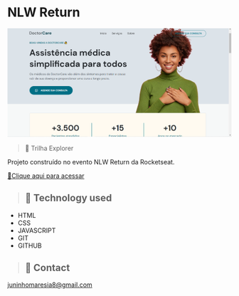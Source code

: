 # NLW Return

![preview](./.github/preview.png)

> 🚀 Trilha Explorer

Projeto construído no evento NLW Return da Rocketseat.

[🔗Clique aqui para acessar](https://jorgeasjr3.io/modeloSite/)

> ## 🧰 Technology used

- HTML
- CSS
- JAVASCRIPT
- GIT
- GITHUB

> ## 💛 Contact

juninhomaresia8@gmail.com

